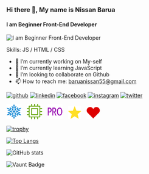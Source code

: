 ### Hi there 👋, My name is Nissan Barua
#### I am Beginner Front-End Developer 
![I am Beginner Front-End Developer ](https://media.licdn.com/dms/image/D4E16AQEs3qiI2dWB2Q/profile-displaybackgroundimage-shrink_350_1400/0/1717684800415?e=1723075200&v=beta&t=Nl-gk0ptNu9cUvu2q4QiYhxl5DTgZh2esQ4nDfgUbmA)


Skills: JS / HTML / CSS

- 🔭 I’m currently working on My-self 
- 🌱 I’m currently learning JavaScript 
- 👯 I’m looking to collaborate on Github 
- 📫 How to reach me: baruanissan55@gmail.com 


[<img src='https://cdn.jsdelivr.net/npm/simple-icons@3.0.1/icons/github.svg' alt='github' height='40'>](https://github.com/Nissanbarua)  [<img src='https://cdn.jsdelivr.net/npm/simple-icons@3.0.1/icons/linkedin.svg' alt='linkedin' height='40'>](https://www.linkedin.com/in/www.linkedin.com/in/nissan-barua77/)  [<img src='https://cdn.jsdelivr.net/npm/simple-icons@3.0.1/icons/facebook.svg' alt='facebook' height='40'>](https://www.facebook.com/https://www.facebook.com/barua.nissan?mibextid=ZbWKwL)  [<img src='https://cdn.jsdelivr.net/npm/simple-icons@3.0.1/icons/instagram.svg' alt='instagram' height='40'>](https://www.instagram.com/https://www.instagram.com/neon_nissan//)  [<img src='https://cdn.jsdelivr.net/npm/simple-icons@3.0.1/icons/twitter.svg' alt='twitter' height='40'>](https://twitter.com/https://x.com/Baruanissan1)  

<a href='https://archiveprogram.github.com/'><img src='https://raw.githubusercontent.com/acervenky/animated-github-badges/master/assets/acbadge.gif' width='40' height='40'></a> <a href='https://docs.github.com/en/developers'><img src='https://raw.githubusercontent.com/acervenky/animated-github-badges/master/assets/devbadge.gif' width='40' height='40'></a> <a href='https://github.com/pricing'><img src='https://raw.githubusercontent.com/acervenky/animated-github-badges/master/assets/pro.gif' width='40' height='40'></a> <a href='https://stars.github.com/'><img src='https://raw.githubusercontent.com/acervenky/animated-github-badges/master/assets/starbadge.gif' width='35' height='35'></a> <a href='https://docs.github.com/en/github/supporting-the-open-source-community-with-github-sponsors'><img src='https://raw.githubusercontent.com/acervenky/animated-github-badges/master/assets/sponsorbadge.gif' width='35' height='35'></a> 

[![trophy](https://github-profile-trophy.vercel.app/?username=Nissanbarua)](https://github.com/ryo-ma/github-profile-trophy)

[![Top Langs](https://github-readme-stats.vercel.app/api/top-langs/?username=Nissanbarua)](https://github.com/anuraghazra/github-readme-stats)

![GitHub stats](https://github-readme-stats.vercel.app/api?username=Nissanbarua&show_icons=true)  

![Vaunt Badge](https://api.vaunt.dev/v1/github/entities/Nissanbarua/contributions?format=svg&private=false)  

<!--![GitHub metrics](https://metrics.lecoq.io/Nissanbarua)  

![GitHub streak stats](https://streak-stats.demolab.com/?user=Nissanbarua)--


